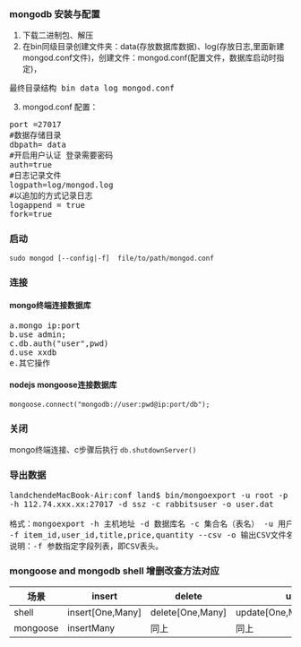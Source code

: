 ### mongodb 安装与配置
1. 下载二进制包、解压
2. 在bin同级目录创建文件夹：data(存放数据库数据)、log(存放日志,里面新建mongod.conf文件)，创建文件：mongod.conf(配置文件，数据库启动时指定)，
<pre>最终目录结构 bin data log mongod.conf</pre>
3. mongod.conf 配置：
<pre>
port =27017
#数据存储目录
dbpath= data 
#开启用户认证 登录需要密码
auth=true
#日志记录文件
logpath=log/mongod.log
#以追加的方式记录日志
logappend = true
fork=true
</pre>

### 启动
`sudo mongod [--config|-f]  file/to/path/mongod.conf`

### 连接
#### mongo终端连接数据库 
<pre>
a.mongo ip:port
b.use admin; 
c.db.auth("user",pwd)
d.use xxdb
e.其它操作
</pre>
#### nodejs mongoose连接数据库 
`mongoose.connect("mongodb://user:pwd@ip:port/db");`

### 关闭
mongo终端连接、c步骤后执行 `db.shutdownServer()`

### 导出数据
<pre>
landchendeMacBook-Air:conf land$ bin/mongoexport -u root -p xxxabcd  
-h 112.74.xxx.xx:27017 -d ssz -c rabbitsuser -o user.dat

格式：mongoexport -h 主机地址 -d 数据库名 -c 集合名（表名） -u 用户名 -p 密码  
-f item_id,user_id,title,price,quantity --csv -o 输出CSV文件名
说明：-f 参数指定字段列表，即CSV表头。
</pre>

### mongoose and mongodb shell 增删改查方法对应
场景|insert|delete|update|find
-|-|-|-|-
shell|insert[One,Many]|delete[One,Many]|update[One,Many],replaceOne|findOne,find
mongoose|insertMany|同上|同上|同上

